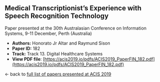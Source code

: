 ## Medical Transcriptionist’s Experience with Speech Recognition Technology

Paper presented at the 30th Australasian Conference on Information Systems, 9-11 December, Perth (Australia)
- **Authors:** Honorato Jr Altar and Raymund Sison
- **Paper ID:** 182
- **Track:** Track 13. Digital Healthcare Systems
- **View PDF file**: [https://acis2019.io/pdfs/ACIS2019_PaperFIN_182.pdf](https://acis2019.io/pdfs/ACIS2019_PaperFIN_182.pdf)

&larr; back to [full list of papers presented at ACIS 2019](https://acis2019.io/)